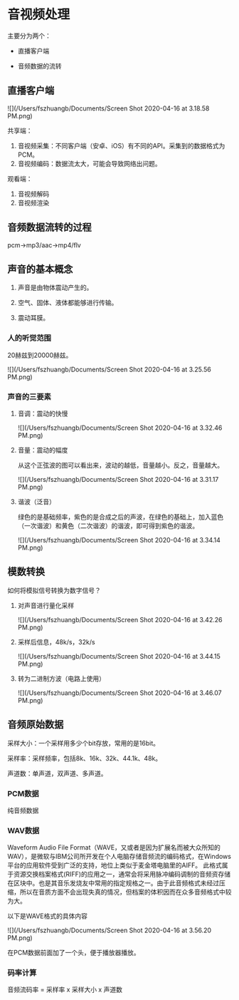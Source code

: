 # 音视频处理

主要分为两个：

- 直播客户端

- 音频数据的流转

## **直播客户端**

![](/Users/fszhuangb/Documents/Screen Shot 2020-04-16 at 3.18.58 PM.png)

共享端：

1. 音视频采集：不同客户端（安卓、iOS）有不同的API。采集到的数据格式为PCM。
2. 音视频编码：数据流太大，可能会导致网络出问题。

观看端：

1. 音视频解码
2. 音视频渲染

## **音频数据流转的过程**

pcm->mp3/aac->mp4/flv

## **声音的基本概念**

1. 声音是由物体震动产生的。

2. 空气、固体、液体都能够进行传输。

3. 震动耳膜。

### 人的听觉范围

20赫兹到20000赫兹。

![](/Users/fszhuangb/Documents/Screen Shot 2020-04-16 at 3.25.56 PM.png)

### 声音的三要素

1. 音调：震动的快慢

   ![](/Users/fszhuangb/Documents/Screen Shot 2020-04-16 at 3.32.46 PM.png)

2. 音量：震动的幅度

   从这个正弦波的图可以看出来，波动的越低，音量越小。反之，音量越大。

   ![](/Users/fszhuangb/Documents/Screen Shot 2020-04-16 at 3.31.17 PM.png)

3. 谐波（泛音）

   绿色的是基础频率，紫色的是合成之后的声波，在绿色的基础上，加入蓝色（一次谐波）和黄色（二次谐波）的谐波，即可得到紫色的谐波。

   ![](/Users/fszhuangb/Documents/Screen Shot 2020-04-16 at 3.34.14 PM.png)

## **模数转换**

如何将模拟信号转换为数字信号？

1. 对声音进行量化采样

   ![](/Users/fszhuangb/Documents/Screen Shot 2020-04-16 at 3.42.26 PM.png)

2. 采样后信息，48k/s，32k/s

   ![](/Users/fszhuangb/Documents/Screen Shot 2020-04-16 at 3.44.15 PM.png)

3. 转为二进制方波（电路上使用）

   ![](/Users/fszhuangb/Documents/Screen Shot 2020-04-16 at 3.46.07 PM.png)

## **音频原始数据**

采样大小：一个采样用多少个bit存放，常用的是16bit。

采样率：采样频率，包括8k、16k、32k、44.1k、48k。

声道数：单声道，双声道、多声道。

### PCM数据

纯音频数据

### WAV数据

Waveform Audio File Format（WAVE，又或者是因为扩展名而被大众所知的WAV），是微软与IBM公司所开发在个人电脑存储音频流的编码格式，在Windows平台的应用软件受到广泛的支持，地位上类似于麦金塔电脑里的AIFF。 此格式属于资源交换档案格式(RIFF)的应用之一，通常会将采用脉冲编码调制的音频资存储在区块中。也是其音乐发烧友中常用的指定规格之一。由于此音频格式未经过压缩，所以在音质方面不会出现失真的情况，但档案的体积因而在众多音频格式中较为大。

以下是WAVE格式的具体内容

![](/Users/fszhuangb/Documents/Screen Shot 2020-04-16 at 3.56.20 PM.png)

在PCM数据前面加了一个头，便于播放器播放。

### 码率计算

音频流码率 = 采样率 x 采样大小 x 声道数



